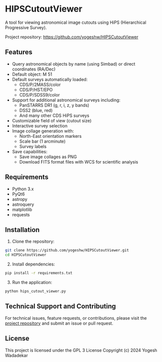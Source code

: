 # HIPSCutoutViewer

A tool for viewing astronomical image cutouts using HiPS (Hierarchical Progressive Survey).

Project repository: https://github.com/yogeshw/HIPSCutoutViewer

## Features

- Query astronomical objects by name (using Simbad) or direct coordinates (RA/Dec)
- Default object: M 51
- Default surveys automatically loaded:
  - CDS/P/2MASS/color
  - CDS/P/HST/EPO
  - CDS/P/SDSS9/color
- Support for additional astronomical surveys including:
  - PanSTARRS DR1 (g, r, i, z, y bands)
  - DSS2 (blue, red)
  - And many other CDS HiPS surveys
- Customizable field of view (cutout size)
- Interactive survey selection
- Image collage generation with:
  - North-East orientation markers
  - Scale bar (1 arcminute)
  - Survey labels
- Save capabilities:
  - Save image collages as PNG
  - Download FITS format files with WCS for scientific analysis

## Requirements

- Python 3.x
- PyQt6
- astropy
- astroquery
- matplotlib
- requests

## Installation

1. Clone the repository:
```bash
git clone https://github.com/yogeshw/HIPSCutoutViewer.git
cd HIPSCutoutViewer
```

2. Install dependencies:
```bash
pip install -r requirements.txt
```

3. Run the application:
```bash
python hips_cutout_viewer.py
```

## Technical Support and Contributing
For technical issues, feature requests, or contributions, please visit the [project repository](https://github.com/yogeshw/HIPSCutoutViewer) and submit an issue or pull request.

## License
This project is licensed under the GPL 3 License
Copyright (c) 2024 Yogesh Wadadekar

